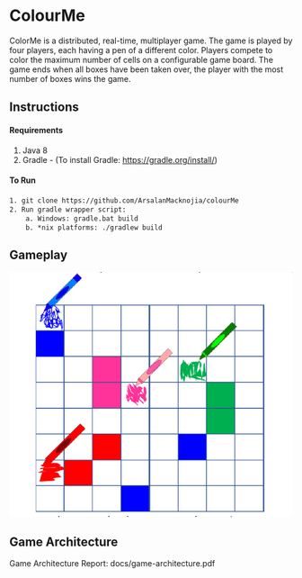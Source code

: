 # ColourMe
ColorMe is a distributed, real-time, multiplayer game. The game is played by four players, each having a pen of a different color. Players compete to color the maximum number of cells on a configurable game board. The game ends when all boxes have been taken over, the player with the most number of boxes wins the game.

## Instructions

#### Requirements
1. Java 8
2. Gradle - (To install Gradle: https://gradle.org/install/)


#### To Run
```
1. git clone https://github.com/ArsalanMacknojia/colourMe
2. Run gradle wrapper script:
    a. Windows: gradle.bat build
    b. *nix platforms: ./gradlew build
```

## Gameplay
![gameplay](docs/gameplay.PNG)


## Game Architecture
Game Architecture Report: docs/game-architecture.pdf
